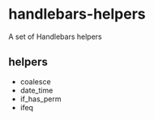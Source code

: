 # handlebars-helpers

A set of Handlebars helpers

## helpers

* coalesce
* date_time
* if_has_perm
* ifeq